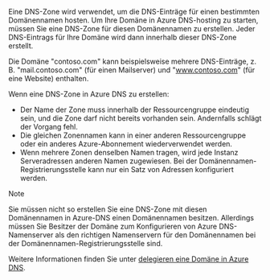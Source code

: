 Eine DNS-Zone wird verwendet, um die DNS-Einträge für einen bestimmten Domänennamen hosten. Um Ihre Domäne in Azure DNS-hosting zu starten, müssen Sie eine DNS-Zone für diesen Domänennamen zu erstellen. Jeder DNS-Eintrags für Ihre Domäne wird dann innerhalb dieser DNS-Zone erstellt.

Die Domäne "contoso.com" kann beispielsweise mehrere DNS-Einträge, z. B. "mail.contoso.com" (für einen Mailserver) und "www.contoso.com" (für eine Website) enthalten.

Wenn eine DNS-Zone in Azure DNS zu erstellen:

* Der Name der Zone muss innerhalb der Ressourcengruppe eindeutig sein, und die Zone darf nicht bereits vorhanden sein. Andernfalls schlägt der Vorgang fehl.
* Die gleichen Zonennamen kann in einer anderen Ressourcengruppe oder ein anderes Azure-Abonnement wiederverwendet werden.
* Wenn mehrere Zonen denselben Namen tragen, wird jede Instanz Serveradressen anderen Namen zugewiesen. Bei der Domänennamen-Registrierungsstelle kann nur ein Satz von Adressen konfiguriert werden.

> [!NOTE]
> Sie müssen nicht so erstellen Sie eine DNS-Zone mit diesen Domänennamen in Azure-DNS einen Domänennamen besitzen. Allerdings müssen Sie Besitzer der Domäne zum Konfigurieren von Azure DNS-Namenserver als den richtigen Namenservern für den Domänennamen bei der Domänennamen-Registrierungsstelle sind.
> 
> Weitere Informationen finden Sie unter [delegieren eine Domäne in Azure DNS](../articles/dns/dns-domain-delegation.md).